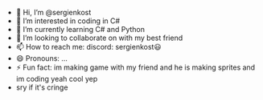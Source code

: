 - 👋 Hi, I’m @sergienkost
- 👀 I’m interested in coding in C#
- 🌱 I’m currently learning C# and Python
- 💞️ I’m looking to collaborate on with my best friend
- 📫 How to reach me: discord: sergienkost😃
- 😄 Pronouns: ...
- ⚡ Fun fact: im making game with my friend and he is making sprites and im coding yeah cool yep
- sry if it's cringe
